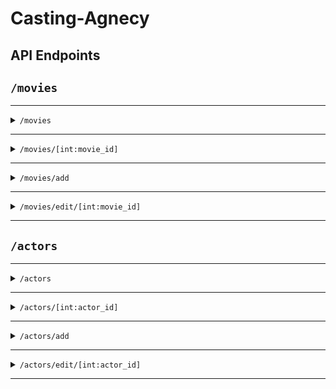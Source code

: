 # Casting-Agnecy

## API Endpoints


## `/movies`
<hr />
<details>
<summary><code>/movies</code></summary>

- Allowed methods:
  - `GET` :
    - Permission: `get:movies` 
    - Return an object with one key `movies` which is a list of all movies
    <details>
      <summary>Example:</summary>
    
      ```
          {
              "movies": [
                  {
                      "id": 1,
                      "release_date": "2021-07-22 21:36:18.800277",
                      "title": "test_movie"
                  },
                  {
                      "id": 2,
                      "release_date": "2021-07-22 21:36:39.076350",
                      "title": "test_movie"
                  },
                  {
                      "id": 3,
                      "release_date": "2021-07-22 21:36:47.650692",
                      "title": "test_movie"
                  }
              ]
          }
      ```
  
    </details> 
</details>
<hr/>

<details>
<summary><code>/movies/[int:movie_id]</code></summary>

- Allowed methods:
  - `GET` :
    - Permission: `get:movies` 
    - Return an object with one key `movie` which is the movie with the same id as in the URL
    <details>
      <summary>Example:</summary>
  
      ```
          {
              "movie": {
                  "id": 1,
                  "release_date": "2021-07-22 21:36:18.800277",
                  "title": "test_movie"
              }
          }
      ```
  
    </details> 
  <hr />
  
  - `DELETE` :
    - Permission: `delete:movies` 
    - Return an object with one key `id` after removing the movie with this is ID
    <details>
      <summary>Example:</summary>
    
        ```
            {
                "id": 1
            }
        ```
  
    </details>
  <hr />

</details>
<hr />

<details>
<summary><code>/movies/add</code></summary>

- Allowed methods:
  - `POST` :
    - Permission: `add:movies` 
    - Parameters: takes a json object with `title`, and `release_date`
    - Return an object with one key `movie` which is the new movie created
    <details>
      <summary>Example:</summary>
      
      ```
      Parameters:
          {
              "title": "new movie",
              "release_date": "2021-07-22 21:36:39.076350"
          }
      -------------------------------------------------------
      Return: 
          {
              "movie": {
                  "id": 20,
                  "release_date": "2021-07-22 21:36:39.076350",
                  "title": "new movie"
              }
          }
      ```
  
    </details> 
</details>
<hr/>

<details>
<summary><code>/movies/edit/[int:movie_id]</code></summary>

- Allowed methods:
  - `PATCH` :
    - Permission: `edit:movies` 
    - Parameters: takes a json object with optional keys `title`, and `release_date`
        - the key given get updated, and the others stay the same
    - Return an object with one key `movie` which is the movie with the given ID after updating it with the data in the request
    <details>
      <summary>Example:</summary>
      
      ```
      Parameters:
          {
              "title": "edited movie"
          }
      -------------------------------------------------------
      Return: 
          {
              "movie": {
                  "id": 20,
                  "release_date": "2021-07-22 21:36:39.076350",
                  "title": "edited movie"
              }
          }
      ```
  
    </details> 
</details>
<hr/>

## `/actors`
<hr />
<details>
<summary><code>/actors</code></summary>

- Allowed methods:
  - `GET` :
    - Permission: `get:actors` 
    - Return an object with one key `actors` which is a list of all actors
    <details>
      <summary>Example:</summary>
    
      ```
          {
            "actors": [
                {
                      "age": 5,
                      "gender": "male",
                      "id": 2,
                      "name": "test_user"
                  },
                  {
                      "age": 5,
                      "gender": "male",
                      "id": 3,
                      "name": "test_user"
                  },
                  {
                      "age": 5,
                      "gender": "male",
                      "id": 4,
                      "name": "test_user"
                  },
                  {
                      "age": 5,
                      "gender": "male",
                      "id": 5,
                      "name": "test_user"
                  }
              ]
          }
      ```
  
    </details> 
</details>
<hr/>

<details>
<summary><code>/actors/[int:actor_id]</code></summary>

- Allowed methods:
  - `GET` :
    - Permission: `get:actors` 
    - Return an object with one key `actor` which is the actor with the same id as in the URL
    <details>
      <summary>Example:</summary>
  
      ```
      Request: /actors/23
      ---------------------------------------
      Return:
          {
              "actor": {
                  "age": 5,
                  "gender": "male",
                  "id": 23,
                  "name": "test_user"
              }
          }
      ```
  
    </details> 
  <hr />
  
  - `DELETE` :
    - Permission: `delete:actors` 
    - Return an object with one key `id` after removing the actor with this is ID
    <details>
      <summary>Example:</summary>
    
      ```
      {
          "id": 23
      }
      ```
  
    </details>
  <hr />

</details>
<hr />

<details>
<summary><code>/actors/add</code></summary>

- Allowed methods:
  - `POST` :
    - Permission: `add:actors` 
    - Parameters: takes a json object with `name`, `age`, and `gender`
        - gender is male or female, and age must be greater than 0
    - Return an object with one key `actor` which is the new actor created
    <details>
      <summary>Example:</summary>
      
      ```
      Parameters:
          {
              "name": "new user",
              "age": "5",
              "gender": "male"
          }
      -------------------------------------------------------
      Return: 
          {
              "actor": {
                  "age": 5,
                  "gender": "male",
                  "id": 25,
                  "name": "new user"
              }
          }
      ```
  
    </details> 
</details>
<hr/>

<details>
<summary><code>/actors/edit/[int:actor_id]</code></summary>

- Allowed methods:
  - `PATCH` :
    - Permission: `edit:actors` 
    - Parameters: takes a json object with optional keys `name`, `age`, and `gender`
        - the key given get updated, and the others stay the same
    - Return an object with one key `actor` which is the actor with the given ID after updating it with the data in the request
    <details>
      <summary>Example:</summary>
      
      ```
      Parameters:
          {
              "name": "edited user"
          }
      -------------------------------------------------------
      Return: 
          {
              "actor": {
                  "age": 5,
                  "gender": "male",
                  "id": 25,
                  "name": "edited user"
              }
          }
      ```
  
    </details> 
</details>
<hr/>
